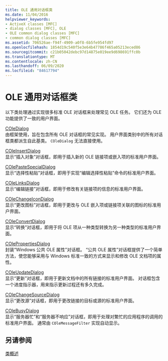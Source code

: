 ```yaml
---
title: OLE 通用对话框类
ms.date: 11/04/2016
helpviewer_keywords:
- ActiveX classes [MFC]
- dialog classes [MFC], OLE
- OLE common dialog classes [MFC]
- common dialog classes [MFC]
ms.assetid: 706526ae-f94f-4909-a0f8-6b5fe954fd97
ms.openlocfilehash: 1854d19c540f5e3e64b47786f465a05213eced86
ms.sourcegitcommit: c21b05042debc97d14875e019ee9d698691ffc0b
ms.translationtype: MT
ms.contentlocale: zh-CN
ms.lasthandoff: 06/09/2020
ms.locfileid: "84617794"
---
```

# <a name="ole-common-dialog-classes"></a>OLE 通用对话框类

以下类处理通过实现很多标准 OLE 对话框来处理常见 OLE 任务。 它们还为 OLE 功能提供了一致的用户界面。

[COleDialog](reference/coledialog-class.md)<br/>
由框架使用，旨在包含所有 OLE 对话框的常见实现。 用户界面类别中的所有对话框类都派生自此基类。 `COleDialog` 无法直接使用。

[COleInsertDialog](reference/coleinsertdialog-class.md)<br/>
显示“插入对象”对话框，即用于插入新的 OLE 链接项或嵌入项的标准用户界面。

[COlePasteSpecialDialog](reference/colepastespecialdialog-class.md)<br/>
显示“选择性粘贴”对话框，即用于实现“编辑选择性粘贴”命令的标准用户界面。

[COleLinksDialog](reference/colelinksdialog-class.md)<br/>
显示“编辑链接”对话框，即用于修改有关链接项的信息的标准用户界面。

[COleChangeIconDialog](reference/colechangeicondialog-class.md)<br/>
显示“更改图标”对话框，即用于更改与 OLE 嵌入项或链接项关联的图标的标准用户界面。

[COleConvertDialog](reference/coleconvertdialog-class.md)<br/>
显示“转换”对话框，即用于将 OLE 项从一种类型转换为另一种类型的标准用户界面。

[COlePropertiesDialog](reference/colepropertiesdialog-class.md)<br/>
封装“Windows 公共 OLE 属性”对话框。 “公共 OLE 属性”对话框提供了一个简单方法，使您能够采用与 Windows 标准一致的方式来显示和修改 OLE 文档项的属性。

[COleUpdateDialog](reference/coleupdatedialog-class.md)<br/>
显示“更新”对话框，即用于更新文档中的所有链接的标准用户界面。 对话框包含一个进度指示器，用来指示更新过程还有多久完成。

[COleChangeSourceDialog](reference/colechangesourcedialog-class.md)<br/>
显示“更改源”对话框，即用于更改链接的目标或源的标准用户界面。

[COleBusyDialog](reference/colebusydialog-class.md)<br/>
显示“服务器忙”和“服务器不响应”对话框，即用于处理对繁忙的应用程序的调用的标准用户界面。 通常由 `COleMessageFilter` 实现自动显示。

## <a name="see-also"></a>另请参阅

[类概述](class-library-overview.md)
